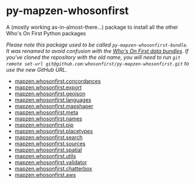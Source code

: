 # py-mapzen-whosonfirst

A (mostly working as-in-almost-there...) package to install all the other Who's On First Python packages

*Please note this package used to be called `py-mapzen-whosonfirst-bundle`. It was renamed to avoid confusion with the [Who's On First data bundles](https://whosonfirst.mapzen.com/bundles/index.html). If you've cloned the repository with the old name, you will need to run `git remote set-url git@github.com:whosonfirst/py-mapzen-whosonfirst.git` to use the new GitHub URL.*

* [mapzen.whosonfirst.concordances](https://github.com/whosonfirst/py-mapzen-whosonfirst-concordances)
* [mapzen.whosonfirst.export](https://github.com/whosonfirst/py-mapzen-whosonfirst-export)
* [mapzen.whosonfirst.geojson](https://github.com/whosonfirst/py-mapzen-whosonfirst-geojson)
* [mapzen.whosonfirst.languages](https://github.com/whosonfirst/py-mapzen-whosonfirst-languages)
* [mapzen.whosonfirst.mapshaper](https://github.com/whosonfirst/py-mapzen-whosonfirst-mapshaper)
* [mapzen.whosonfirst.meta](https://github.com/whosonfirst/py-mapzen-whosonfirst-meta)
* [mapzen.whosonfirst.names](https://github.com/whosonfirst/py-mapzen-whosonfirst-names)
* [mapzen.whosonfirst.pip](https://github.com/whosonfirst/py-mapzen-whosonfirst-pip)
* [mapzen.whosonfirst.placetypes](https://github.com/whosonfirst/py-mapzen-whosonfirst-placetypes)
* [mapzen.whosonfirst.search](https://github.com/whosonfirst/py-mapzen-whosonfirst-search)
* [mapzen.whosonfirst.sources](https://github.com/whosonfirst/py-mapzen-whosonfirst-sources)
* [mapzen.whosonfirst.spatial](https://github.com/whosonfirst/py-mapzen-whosonfirst-spatial)
* [mapzen.whosonfirst.utils](https://github.com/whosonfirst/py-mapzen-whosonfirst-utils)
* [mapzen.whosonfirst.validator](https://github.com/whosonfirst/py-mapzen-whosonfirst-validator)
* [mapzen.whosonfirst.chatterbox](https://github.com/whosonfirst/py-mapzen-whosonfirst-chatterbox)
* [mapzen.whosonfirst.aws](https://github.com/whosonfirst/py-mapzen-whosonfirst-aws)
